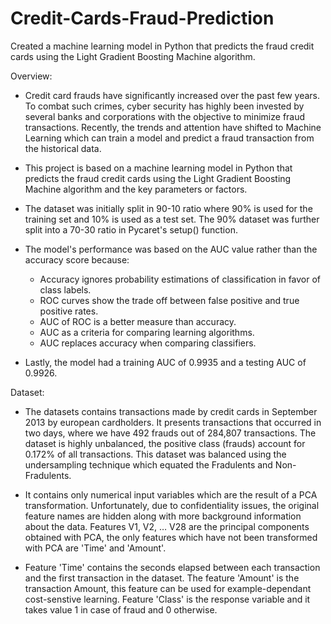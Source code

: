 # Credit-Cards-Fraud-Prediction

Created a machine learning model in Python that predicts the fraud credit cards using the Light Gradient Boosting Machine algorithm. 

Overview: 

- Credit card frauds have significantly increased over the past few years. To combat such crimes, cyber security has highly been invested by several banks and corporations with the objective to minimize fraud transactions. Recently, the trends and attention have shifted to Machine Learning which can train a model and predict a fraud transaction from the historical data.

- This project is based on a machine learning model in Python that predicts the fraud credit cards using the Light Gradient Boosting Machine algorithm and the key parameters or factors.

- The dataset was initially split in 90-10 ratio where 90% is used for the training set and 10% is used as a test set. The 90% dataset was further split into a 70-30 ratio in Pycaret's setup() function. 

- The model's performance was based on the AUC value rather than the accuracy score because:
  - Accuracy ignores probability estimations of classification in favor of class labels.
  - ROC curves show the trade off between false positive and true positive rates.
  - AUC of ROC is a better measure than accuracy.
  - AUC as a criteria for comparing learning algorithms.
  - AUC replaces accuracy when comparing classifiers.
  
- Lastly, the model had a training AUC of 0.9935 and a testing AUC of 0.9926.



Dataset:

- The datasets contains transactions made by credit cards in September 2013 by european cardholders.
It presents transactions that occurred in two days, where we have 492 frauds out of 284,807 transactions. The dataset is highly unbalanced, the positive class (frauds) account for 0.172% of all transactions. This dataset was balanced using the undersampling technique which equated the Fradulents and Non-Fradulents. 

- It contains only numerical input variables which are the result of a PCA transformation. Unfortunately, due to confidentiality issues, the original feature names are hidden along with more background information about the data. Features V1, V2, … V28 are the principal components obtained with PCA, the only features which have not been transformed with PCA are 'Time' and 'Amount'. 

- Feature 'Time' contains the seconds elapsed between each transaction and the first transaction in the dataset. The feature 'Amount' is the transaction Amount, this feature can be used for example-dependant cost-senstive learning. Feature 'Class' is the response variable and it takes value 1 in case of fraud and 0 otherwise.



